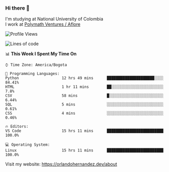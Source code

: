 ### Hi there 👋


<!--**AR4Z/AR4Z** is a ✨ _special_ ✨ repository because its `README.md` (this file) appears on your GitHub profile.

Here are some ideas to get you started:-->
I'm studying at National University of Colombia
<br>
I work at <a href="https://www.aflore.co/">Polymath Ventures / Aflore</a>
<br>

<!--START_SECTION:waka-->
![Profile Views](http://img.shields.io/badge/Profile%20Views-0-blue)

![Lines of code](https://img.shields.io/badge/From%20Hello%20World%20I%27ve%20Written-3.3%20million%20lines%20of%20code-blue)

📊 **This Week I Spent My Time On** 

```text
⌚︎ Time Zone: America/Bogota

💬 Programming Languages: 
Python                   12 hrs 49 mins      █████████████████████░░░░   84.41% 
HTML                     1 hr 11 mins        ██░░░░░░░░░░░░░░░░░░░░░░░   7.8% 
CSV                      58 mins             █░░░░░░░░░░░░░░░░░░░░░░░░   6.44% 
SQL                      5 mins              ░░░░░░░░░░░░░░░░░░░░░░░░░   0.61% 
CSS                      4 mins              ░░░░░░░░░░░░░░░░░░░░░░░░░   0.46%

🔥 Editors: 
VS Code                  15 hrs 11 mins      █████████████████████████   100.0%

💻 Operating System: 
Linux                    15 hrs 11 mins      █████████████████████████   100.0%

```


<!--END_SECTION:waka-->


Visit my website: https://orlandohernandez.dev/about

